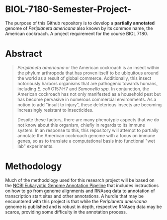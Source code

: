 # BIOL-7180-Semester-Project-
The purpose of this Github repository is to develop a **partially annotated** genome of _Periplaneta americana_ also known by its common name, the American cockroach. A project requirement for the course BIOL 7180.
# Abstract
> _Periplaneta americana_ or the American cockroach is an insect within the phylum arthropoda that has proven itself to be ubiquitous around the world as a result of global commerce.
> Additionally, this insect notoriously harbors organisms that are pathogenic towards humans, including _E. coli_ O157:H7 and _Samonella spp._ In conjunction, the American cockroach has not only manifested as a household pest but has become pervasive in numerous commercial environments.
> As a notion to add "insult to injury", these deleterious insects are becoming increasingly resistant to insecticides. 
> 
> Despite these factors, there are many phenotypic aspects that we do not know about this organism, chiefly in regards to its immune system.
> In an response to this, this repository will attempt to partially annotate the American cockroach genome with a focus on immune genes, so as to translate a computational basis into functional "wet lab" experiments.
# Methodology 
Much of the methodology used for this research project will be based on the [NCBI Eukaryotic Genome Annotation Pipeline](https://www.ncbi.nlm.nih.gov/genome/annotation_euk/process/#transcripts) that includes instructions on how to go from genome alignments and RNAseq data to annotation of transcription start sites and other annotations. A hurdle that may be encountered with this project is that while the  _Periplaneta americana_ genome is published and is robust in depth, respective RNAseq data may be scarce, providing some difficulty in the annotation process. 

